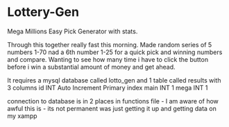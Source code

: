 # Lottery-Gen
Mega Millions Easy Pick Generator with stats.

Through this together really fast this morning. Made random series of 5 numbers 1-70 nad a 6th number 1-25 for a quick pick and winning numbers and compare. Wanting to see how many time i have to click the button before i win a substantial amount of money and get ahead.

It requires a mysql database called lotto_gen and 1 table called results with 3 columns
id INT Auto Increment Primary index
main INT 1
mega INT 1

connection to database is in 2 places in functions file - I am aware of how awful this is - its not permanent was just getting it up and getting data on my xampp
